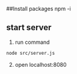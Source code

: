 ##Install packages
npm -i

## start server
1. run command
```sh
node src/server.js
```
2. open localhost:8080
